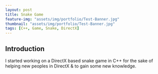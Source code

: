 ```yaml
---
layout: post
title: Snake Game
feature-img: "assets/img/portfolio/Test-Banner.jpg"
thumbnail: "assets/img/portfolio/Test-Banner.jpg"
tags: [C++, Game, Snake, DirectX]
---
```


## Introduction

I started working on a DirectX based snake game in C++ for the sake of helping new peoples in DirectX & to gain some new knowledge.